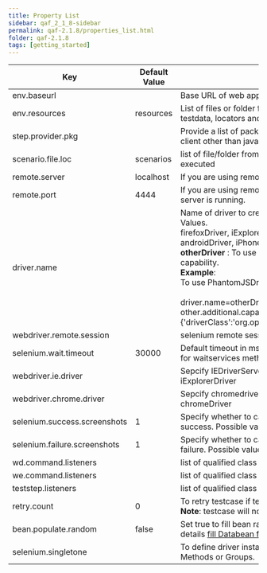 ```yaml
---
title: Property List
sidebar: qaf_2_1_8-sidebar
permalink: qaf-2.1.8/properties_list.html
folder: qaf-2.1.8
tags: [getting_started]
---
```


| Key | Default Value | Description | 
|-------|--------|---------|
| env.baseurl |	| Base URL of web application under test
| env.resources | resources |	List of files or folder from that you want to load resources like testdata, locators and properties.
| step.provider.pkg | |	Provide a list of packages to load teststep, required only for step client other than java.
| scenario.file.loc | scenarios | list of file/folder from where bdd/kwd scenarios need to be executed
| remote.server | localhost |	If you are using remote driver, specify server.
| remote.port |	4444 | If you are using remote driver, specify port on which selenium server is running.
| driver.name	| | Name of driver to create instance of that driver. Available Possible Values.<br> firefoxDriver, iExplorerDriver, chromeDriver, operaDriver, androidDriver, iPhoneDriver, appiumDriver, <br/><b>otherDriver</b> : To use custom driver, provide driver class as capability. <br/> **Example**:<br/>To use PhantomJSDriver<br/><br/> driver.name=otherDriver <br/> other.additional.capabilities={'driverClass':'org.openqa.selenium.phantomjs.PhantomJSDriver'}
| webdriver.remote.session | | selenium remote session id for debugging purpose.
| selenium.wait.timeout	| 30000	| Default timeout in ms for all the element related commands and for waitservices methods.
| webdriver.ie.driver	| |	Sepcify IEDriverServer file path here. Required when using iExplorerDriver
| webdriver.chrome.driver | |	Sepcify chromedriver file path here. Required when using chromeDriver 
| selenium.success.screenshots | 1 |	Specify whether to capture screenshot or not on checkpoint success. Possible values 0 or 1, true or false.
| selenium.failure.screenshots | 1 |	Specify whether to capture screenshot or not on checkpoint failure. Possible values 0 or 1, true or false.
| wd.command.listeners | | list of qualified class name that implements [WebDriver Listener](qaf_listeners.html) 
| we.command.listeners	 | | list of qualified class name that implements [WebElement Listener](qaf_listeners.html)
| teststep.listeners | | list of qualified class name that implements [TestStep Listener](qaf_listeners.html)
| retry.count	| 0	| To retry testcase if testcase failed cause of any exception.<br> **Note**: testcase will not retry if there is any checkpoint failure.
| bean.populate.random | 	false	| Set true to fill bean randomly from available data sets, more details [fill Databean from multiple dataset.](databeans.html)
| selenium.singletone | |	To define driver instance scope.Possible value can be Tests or Methods or Groups.

